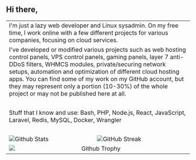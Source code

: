 ## Hi there,

<table>
   <tr>
      <td colspan="2">I'm just a lazy web developer and Linux sysadmin. On my free time, I work online with a few different projects for various companies, focusing on cloud services.</td>
   </tr>
   <tr>
      <td colspan="2">I've developed or modified various projects such as web hosting control panels, VPS control panels, gaming panels, layer 7 anti-DDoS filters, WHMCS modules, private/securing network setups, automation and optimization of different cloud hosting apps. You can find some of my work on my GitHub account, but they may represent only a portion (10-30%) of the whole project or may not be published here at all.</td>
   </tr>
   <tr>
      <td colspan="2">&nbsp;</td>
   </tr>
   <tr>
      <td colspan="2">Stuff that I know and use: Bash, PHP, Node.js, React, JavaScript, Laravel, Redis, MySQL, Docker, Wrangler</td>
   </tr>
   <tr>
      <td colspan="2">&nbsp;</td>
   </tr>
   <tr>
      <td>
         <img src="https://github-readme-stats.vercel.app/api/?username=theraw&show_icons=true&theme=midnight-purple&border_radius=20&hide_border=true&include_all_commits=true&count_private=true" alt="Github Stats" />
      </td>
      <td>
         <img src="https://github-readme-streak-stats.herokuapp.com?user=theraw&theme=midnight-purple&hide_border=true&border_radius=20&date_format=n%2Fj%5B%2FY%5D" alt="GitHub Streak" />
      </td>
   </tr>
   <tr>
      <td colspan="2" align="center">
         <img src="https://github-profile-trophy.vercel.app/?username=theraw&theme=monokai&row=1" alt="Github Trophy" style="display: block; margin: 0 auto;" />
      </td>
   </tr>
</table>
